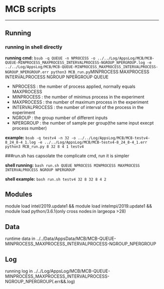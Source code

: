 # MCB scripts

---

## Running

### running in shell directly

**running cmd:** `bsub -q QUEUE -n NPROCESS -o ../../Log/AppsLog/MCB/MCB-QUEUE-MINPROCESS_MAXPROCESS_INTERVALPROCESS-NGROUP_NPERGROUP.log -e ../../Log/AppsLog/MCB/MCB-QUEUE-MINPROCESS_MAXPROCESS_INTERVALPROCESS-NGROUP_NPERGROUP.err python3 MCB_run.py`MINPROCESS MAXPROCESS INTERVALPROCESS NGROUP NPERGROUP QUEUE

- NPROCESS : the number of process applied, normally equals MAXPROCESS
- MINPROCESS : the number of minimus process in the experiment
- MAXPROCESS : the number of maximum process in the experiment
- INTERVALPROCESS : the number of interval of the process in the experiment
- NGROUP : the group number of different inputs
- NPERGROUP : the number of sample  per group(the same input execpt process number)


**example:** `bsub -q testv4 -n 32 -o ../../Log/AppsLog/MCB/MCB-testv4-8_24_8-4_1.log -e ../../Log/AppsLog/MCB/MCB-testv4-8_24_8-4_1.err python3 MCB_run.py 8 32 8 4 1 testv4`

###run.sh has capsolate the complicate cmd, run it is simpler

**shell running:** `bash run.sh QUEUE NPROCESS MINPROCESS MAXPROCESS INTERVALPROCESS NGROUP NPERGROUP`

**shell example:** `bash run.sh testv4 32 8 32 8 4 2`

## Modules

module load intel/2019.update1 && module load intelmpi/2019.update1 && module load python/3.6.1(only cross nodes:in largeopa >28)

## Data

runtime data in ../../Data/AppsData/MCB/MCB-QUEUE-MINPROCESS_MAXPROCESS_INTERVALPROCESS-NGROUP_NPERGROUP

## Log

running log in ../../Log/AppsLog/MCB/MCB-QUEUE-MINPROCESS_MAXPROCESS_INTERVALPROCESS-NGROUP_NPERGROUP(.err&&.log)
